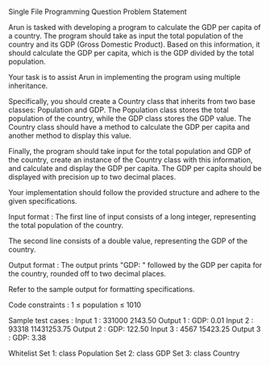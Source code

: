 Single File Programming Question
Problem Statement



Arun is tasked with developing a program to calculate the GDP per capita of a country. The program should take as input the total population of the country and its GDP (Gross Domestic Product). Based on this information, it should calculate the GDP per capita, which is the GDP divided by the total population.



Your task is to assist Arun in implementing the program using multiple inheritance. 



Specifically, you should create a Country class that inherits from two base classes: Population and GDP. The Population class stores the total population of the country, while the GDP class stores the GDP value. The Country class should have a method to calculate the GDP per capita and another method to display this value.



Finally, the program should take input for the total population and GDP of the country, create an instance of the Country class with this information, and calculate and display the GDP per capita. The GDP per capita should be displayed with precision up to two decimal places.



Your implementation should follow the provided structure and adhere to the given specifications.

Input format :
The first line of input consists of a long integer, representing the total population of the country.

The second line consists of a double value, representing the GDP of the country.

Output format :
The output prints "GDP: " followed by the GDP per capita for the country, rounded off to two decimal places.



Refer to the sample output for formatting specifications.

Code constraints :
1 ≤ population ≤ 1010

Sample test cases :
Input 1 :
331000
2143.50
Output 1 :
GDP: 0.01
Input 2 :
93318
11431253.75
Output 2 :
GDP: 122.50
Input 3 :
4567
15423.25
Output 3 :
GDP: 3.38

Whitelist
Set 1:
class Population
Set 2:
class GDP
Set 3:
class Country